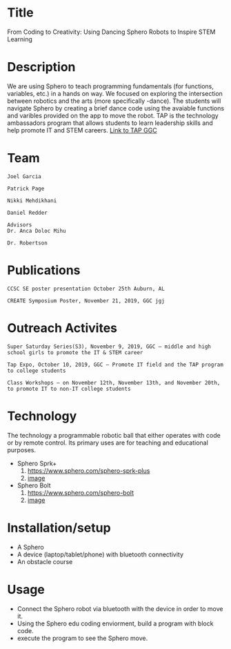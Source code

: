 # Title
From Coding to Creativity: Using Dancing Sphero Robots to Inspire STEM Learning

# Description
We are using Sphero to teach programming fundamentals (for functions, variables, etc.) in a hands on way. We focused on
exploring the intersection between robotics and the arts (more specifically -dance). The students will navigate Sphero by creating a
brief dance code using the avaiable functions and varibles provided on the app to move the robot. TAP is the technology ambassadors 
program that allows students to learn leadership skills and help promote IT and STEM careers. [Link to TAP GGC](https://www.ggc.edu/academics/schools/school-of-science-and-technology/research-internships-service-learning/technology-ambassador-program/)

# Team
    Joel Garcia 
    
    Patrick Page
    
    Nikki Mehdikhani
    
    Daniel Redder
    
    Advisors
    Dr. Anca Doloc Mihu
    
    Dr. Robertson
    
# Publications
    CCSC SE poster presentation October 25th Auburn, AL
    
    CREATE Symposium Poster, November 21, 2019, GGC jgj

# Outreach Activites 
    Super Saturday Series(S3), November 9, 2019, GGC – middle and high school girls to promote the IT & STEM career
    
    Tap Expo, October 10, 2019, GGC – Promote IT field and the TAP program to college students
    
    Class Workshops – on November 12th, November 13th, and November 20th, to promote IT to non-IT college students
    
# Technology
The technology a programmable robotic ball that either operates with code or by remote control. Its primary uses are for teaching and educational purposes.
* Sphero Sprk+ 
    1. https://www.sphero.com/sphero-sprk-plus 
    2. [image](https://github.com/TechAmbassadors-GGC/ball-is-life/blob/master/media/sphero.png)
* Sphero Bolt 
    1. https://www.sphero.com/sphero-bolt 
    2. [image](https://github.com/TechAmbassadors-GGC/ball-is-life/blob/master/media/spherobolt.jpg)

# Installation/setup
* A Sphero
* A device (laptop/tablet/phone) with bluetooth connectivity  
* An obstacle course

# Usage
* Connect the Sphero robot via bluetooth with the device in order to move it. 
* Using the Sphero edu coding enviorment, build a program with block code.
* execute the program to see the Sphero move.
 
